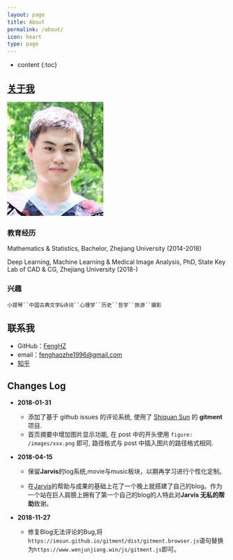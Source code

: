```yaml
---
layout: page
title: About
permalink: /about/
icon: heart
type: page
---
```


* content
{:toc}
## [关于我](https://fenghz.github.io/resume/)

![myphoto](/images/about/fhz.jpg)


### 教育经历

Mathematics & Statistics, Bachelor, Zhejiang University (2014-2018)

Deep Learning, Machine Learning & Medical Image Analysis, PhD, State Key Lab of CAD & CG, Zhejiang University (2018-)

### 兴趣



`小提琴``中国古典文学&诗词``心理学``历史``哲学``旅游``摄影`

## 联系我

* GitHub：[FengHZ](https://github.com/FengHZ)
* email：fenghaozhe1996@gmail.com
* [知乎](https://www.zhihu.com/people/feng-hao-zhe-66)

## Changes Log

* **2018-01-31** 
  * 添加了基于 github issues 的评论系统, 使用了 [Shiquan Sun](https://github.com/imsun/gitment) 的 **gitment** 项目.
  * 首页摘要中增加图片显示功能, 在 post 中的开头使用 `figure: /images/xxx.png` 即可, 路径格式与 post 中插入图片的路径格式相同.

* **2018-04-15**

  * 保留**Jarvis**的log系统,movie与music板块，以期再学习进行个性化定制。


  * 在[Jarvis](https://jarvis73.github.io/)的帮助与成果的基础上花了一个晚上就搭建了自己的blog。作为一个站在巨人肩膀上拥有了第一个自己的blog的人特此对**Jarvis 无私的帮助**致谢。

* **2018-11-27**

  * 修复Blog无法评论的Bug,将`https://imsun.github.io/gitment/dist/gitment.browser.js`语句替换为`https://www.wenjunjiang.win/js/gitment.js`即可。


